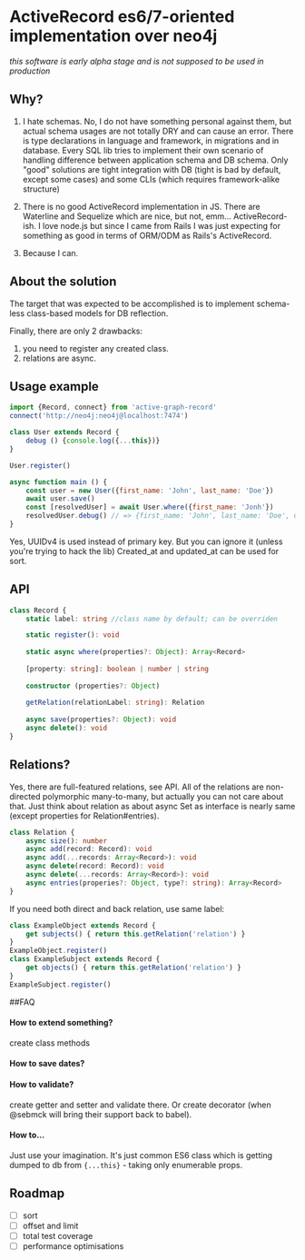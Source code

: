 # ActiveRecord es6/7-oriented implementation over neo4j
_this software is early alpha stage and is not supposed to be used in production_
## Why?

1. I hate schemas. 
No, I do not have something personal against them, but actual schema usages are not totally DRY and can cause an error. 
There is type declarations in language and framework, in migrations and in database.
Every SQL lib tries to implement their own scenario of handling difference between application schema and DB schema.
Only "good" solutions are tight integration with DB (tight is bad by default, except some cases) and some CLIs (which requires framework-alike structure)

2. There is no good ActiveRecord implementation in JS.
There are Waterline and Sequelize which are nice, but not, emm... ActiveRecord-ish.
I love node.js but since I came from Rails I was just expecting for something as good in terms of ORM/ODM as Rails's ActiveRecord.

3. Because I can.

## About the solution

The target that was expected to be accomplished is to implement schema-less class-based models for DB reflection.
 
Finally, there are only 2 drawbacks:
1. you need to register any created class.
2. relations are async.

## Usage example

```javascript
import {Record, connect} from 'active-graph-record'
connect('http://neo4j:neo4j@localhost:7474')

class User extends Record {
    debug () {console.log({...this})}
}

User.register()

async function main () {
    const user = new User({first_name: 'John', last_name: 'Doe'})
    await user.save()
    const [resolvedUser] = await User.where({first_name: 'Jonh'})
    resolvedUser.debug() // => {first_name: 'John', last_name: 'Doe', uuid: '###', created_at: ###, updated_at: ###}
}
```

Yes, UUIDv4 is used instead of primary key. But you can ignore it (unless you're trying to hack the lib)
Created_at and updated_at can be used for sort.
 
## API

```typescript
class Record {
    static label: string //class name by default; can be overriden

    static register(): void   
    
    static async where(properties?: Object): Array<Record> 
    
    [property: string]: boolean | number | string
    
    constructor (properties?: Object)
    
    getRelation(relationLabel: string): Relation
    
    async save(properties?: Object): void 
    async delete(): void 
}
```


## Relations?
Yes, there are full-featured relations, see API.
All of the relations are non-directed polymorphic many-to-many, but actually you can not care about that.
Just think about relation as about async Set as interface is nearly same (except properties for Relation#entries).

```typescript
class Relation {
    async size(): number
    async add(record: Record): void
    async add(...records: Array<Record>): void
    async delete(record: Record): void
    async delete(...records: Array<Record>): void
    async entries(properies?: Object, type?: string): Array<Record>
}
```

If you need both direct and back relation, use same label:
```javascript
class ExampleObject extends Record {
    get subjects() { return this.getRelation('relation') }
}
ExampleObject.register()
class ExampleSubject extends Record {
    get objects() { return this.getRelation('relation') }
}
ExampleSubject.register()
```

##FAQ
#### How to extend something?
create class methods

#### How to save dates?


#### How to validate?
create getter and setter and validate there. Or create decorator (when @sebmck will bring their support back to babel).

#### How to...
Just use your imagination. It's just common ES6 class which is getting dumped to db from `{...this}` - taking only enumerable props.

## Roadmap
- [ ] sort
- [ ] offset and limit
- [ ] total test coverage
- [ ] performance optimisations
